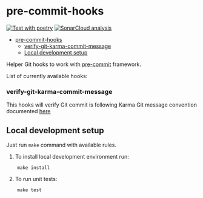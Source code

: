 # pre-commit-hooks

[![Test with poetry](https://github.com/patryk-gpl/pre-commit-hooks/actions/workflows/test.yml/badge.svg)](https://github.com/patryk-gpl/pre-commit-hooks/actions/workflows/test.yml)
[![SonarCloud analysis](https://github.com/patryk-gpl/pre-commit-hooks/actions/workflows/sonar.yml/badge.svg)](https://github.com/patryk-gpl/pre-commit-hooks/actions/workflows/sonar.yml)

- [pre-commit-hooks](#pre-commit-hooks)
  - [verify-git-karma-commit-message](#verify-git-karma-commit-message)
  - [Local development setup](#local-development-setup)

Helper Git hooks to work with [pre-commit](https://pre-commit.com/) framework.

List of currently available hooks:

### verify-git-karma-commit-message

This hooks will verify Git commit is following Karma Git message convention documented [here]()

## Local development setup

Just run `make` command with available rules.

1. To install local development environment run:

```
    make install
```

2. To run unit tests:

```
    make test
```
